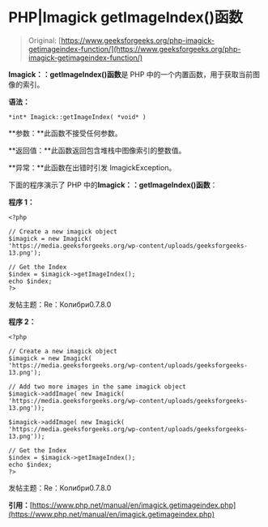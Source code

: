# PHP|Imagick getImageIndex()函数

> Original: [https://www.geeksforgeeks.org/php-imagick-getimageindex-function/](https://www.geeksforgeeks.org/php-imagick-getimageindex-function/)

**Imagick：：getImageIndex()函数**是 PHP 中的一个内置函数，用于获取当前图像的索引。

**语法：**

```
*int* Imagick::getImageIndex( *void* )
```

**参数：**此函数不接受任何参数。

**返回值：**此函数返回包含堆栈中图像索引的整数值。

**异常：**此函数在出错时引发 ImagickException。

下面的程序演示了 PHP 中的**Imagick：：getImageIndex()函数**：

**程序 1：**

```
<?php

// Create a new imagick object
$imagick = new Imagick(
'https://media.geeksforgeeks.org/wp-content/uploads/geeksforgeeks-13.png');

// Get the Index
$index = $imagick->getImageIndex();
echo $index;
?>
```

发帖主题：Re：Колибри0.7.8.0

**程序 2：**

```
<?php

// Create a new imagick object
$imagick = new Imagick(
'https://media.geeksforgeeks.org/wp-content/uploads/geeksforgeeks-13.png');

// Add two more images in the same imagick object
$imagick->addImage( new Imagick(
'https://media.geeksforgeeks.org/wp-content/uploads/geeksforgeeks-13.png'));

$imagick->addImage( new Imagick(
'https://media.geeksforgeeks.org/wp-content/uploads/geeksforgeeks-13.png'));

// Get the Index
$index = $imagick->getImageIndex();
echo $index;
?>
```

发帖主题：Re：Колибри0.7.8.0

**引用：**[https://www.php.net/manual/en/imagick.getimageindex.php](https://www.php.net/manual/en/imagick.getimageindex.php)